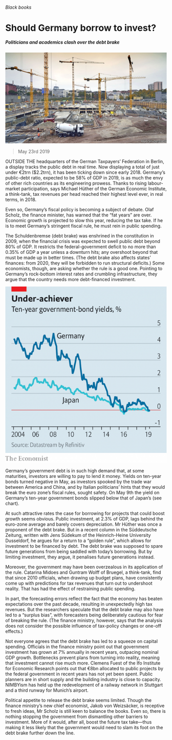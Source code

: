 ###### Black books

# Should Germany borrow to invest? 

##### Politicians and academics clash over the debt brake 

![image](images/20190525_fnp502.jpg) 

> May 23rd 2019 

OUTSIDE THE headquarters of the German Taxpayers’ Federation in Berlin, a display tracks the public debt in real time. Now displaying a total of just under €2trn ($2.2trn), it has been ticking down since early 2018. Germany’s public-debt ratio, expected to be 58% of GDP in 2019, is as much the envy of other rich countries as its engineering prowess. Thanks to rising labour-market participation, says Michael Hüther of the German Economic Institute, a think-tank, tax revenues per head reached their highest level ever, in real terms, in 2018. 

Even so, Germany’s fiscal policy is becoming a subject of debate. Olaf Scholz, the finance minister, has warned that the “fat years” are over. Economic growth is projected to slow this year, reducing the tax take. If he is to meet Germany’s stringent fiscal rule, he must rein in public spending. 

The Schuldenbremse (debt brake) was enshrined in the constitution in 2009, when the financial crisis was expected to swell public debt beyond 80% of GDP. It restricts the federal-government deficit to no more than 0.35% of GDP a year unless a downturn hits; any overshoot beyond that must be made up in better times. (The debt brake also affects states’ finances: from 2020, they will be forbidden to run structural deficits.) Some economists, though, are asking whether the rule is a good one. Pointing to Germany’s rock-bottom interest rates and crumbling infrastructure, they argue that the country needs more debt-financed investment. 

![image](images/20190525_FNC104.png) 

Germany’s government debt is in such high demand that, at some maturities, investors are willing to pay to lend it money. Yields on ten-year bonds turned negative in May, as investors spooked by the trade war between America and China, and by Italian politicians’ hints that they would break the euro zone’s fiscal rules, sought safety. On May 9th the yield on Germany’s ten-year government bonds slipped below that of Japan’s (see chart). 

At such attractive rates the case for borrowing for projects that could boost growth seems obvious. Public investment, at 2.3% of GDP, lags behind the euro-zone average and barely covers depreciation. Mr Hüther was once a proponent of the debt brake. But in a recent column in the Süddeutsche Zeitung, written with Jens Südekum of the Heinrich-Heine University Dusseldorf, he argues for a return to a “golden rule”, which allows for investment to be financed by debt. The debt brake was supposed to spare future generations from being saddled with today’s borrowing. But by limiting investment, they argue, it penalises future generations instead. 

Moreover, the government may have been overzealous in its application of the rule. Catarina Midoes and Guntram Wolff of Bruegel, a think-tank, find that since 2010 officials, when drawing up budget plans, have consistently come up with predictions for tax revenues that turn out to undershoot reality. That has had the effect of restraining public spending. 

In part, the forecasting errors reflect the fact that the economy has beaten expectations over the past decade, resulting in unexpectedly high tax revenues. But the researchers speculate that the debt brake may also have led to a “surplus bias”, with forecasters being deliberately cautious for fear of breaking the rule. (The finance ministry, however, says that the analysis does not consider the possible influence of tax-policy changes or one-off effects.) 

Not everyone agrees that the debt brake has led to a squeeze on capital spending. Officials in the finance ministry point out that government investment has grown at 7% annually in recent years, outpacing nominal GDP growth. Bottlenecks prevent plans from turning into reality, meaning that investment cannot rise much more. Clemens Fuest of the Ifo Institute for Economic Research points out that €8bn allocated to public projects by the federal government in recent years has not yet been spent. Public planners are in short supply and the building industry is close to capacity. NIMBYism has held up the redevelopment of a railway network in Stuttgart and a third runway for Munich’s airport. 

Political appetite to release the debt brake seems limited. Though the finance ministry’s new chief economist, Jakob von Weizsäcker, is receptive to fresh ideas, Mr Scholz is still keen to balance the books. Even so, there is nothing stopping the government from dismantling other barriers to investment. More of it would, after all, boost the future tax take—thus making it less likely that the government would need to slam its foot on the debt brake further down the line. 

